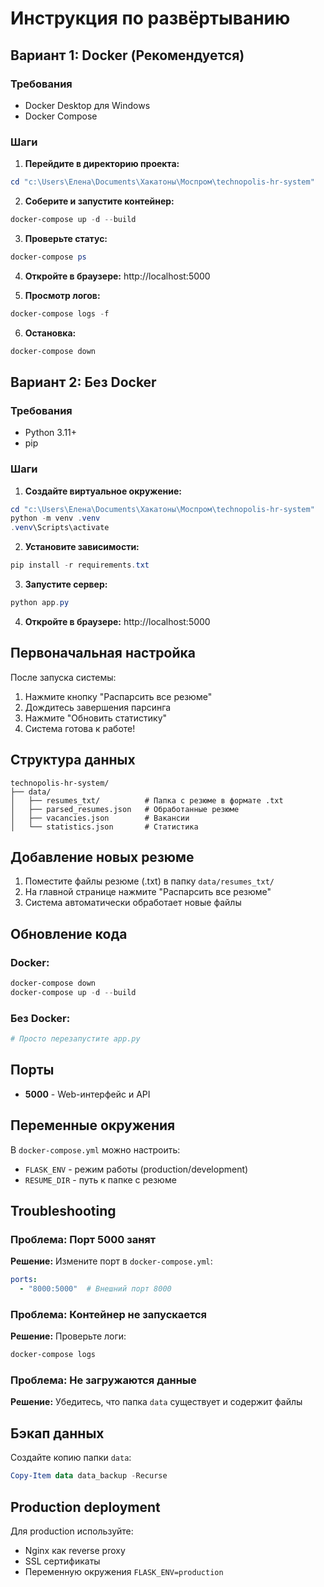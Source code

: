 # Инструкция по развёртыванию

## Вариант 1: Docker (Рекомендуется)

### Требования
- Docker Desktop для Windows
- Docker Compose

### Шаги

1. **Перейдите в директорию проекта:**
```powershell
cd "c:\Users\Елена\Documents\Хакатоны\Моспром\technopolis-hr-system"
```

2. **Соберите и запустите контейнер:**
```powershell
docker-compose up -d --build
```

3. **Проверьте статус:**
```powershell
docker-compose ps
```

4. **Откройте в браузере:**
http://localhost:5000

5. **Просмотр логов:**
```powershell
docker-compose logs -f
```

6. **Остановка:**
```powershell
docker-compose down
```

## Вариант 2: Без Docker

### Требования
- Python 3.11+
- pip

### Шаги

1. **Создайте виртуальное окружение:**
```powershell
cd "c:\Users\Елена\Documents\Хакатоны\Моспром\technopolis-hr-system"
python -m venv .venv
.venv\Scripts\activate
```

2. **Установите зависимости:**
```powershell
pip install -r requirements.txt
```

3. **Запустите сервер:**
```powershell
python app.py
```

4. **Откройте в браузере:**
http://localhost:5000

## Первоначальная настройка

После запуска системы:

1. Нажмите кнопку "Распарсить все резюме"
2. Дождитесь завершения парсинга
3. Нажмите "Обновить статистику"
4. Система готова к работе!

## Структура данных

```
technopolis-hr-system/
├── data/
│   ├── resumes_txt/          # Папка с резюме в формате .txt
│   ├── parsed_resumes.json   # Обработанные резюме
│   ├── vacancies.json        # Вакансии
│   └── statistics.json       # Статистика
```

## Добавление новых резюме

1. Поместите файлы резюме (.txt) в папку `data/resumes_txt/`
2. На главной странице нажмите "Распарсить все резюме"
3. Система автоматически обработает новые файлы

## Обновление кода

### Docker:
```powershell
docker-compose down
docker-compose up -d --build
```

### Без Docker:
```powershell
# Просто перезапустите app.py
```

## Порты

- **5000** - Web-интерфейс и API

## Переменные окружения

В `docker-compose.yml` можно настроить:
- `FLASK_ENV` - режим работы (production/development)
- `RESUME_DIR` - путь к папке с резюме

## Troubleshooting

### Проблема: Порт 5000 занят
**Решение:** Измените порт в `docker-compose.yml`:
```yaml
ports:
  - "8000:5000"  # Внешний порт 8000
```

### Проблема: Контейнер не запускается
**Решение:** Проверьте логи:
```powershell
docker-compose logs
```

### Проблема: Не загружаются данные
**Решение:** Убедитесь, что папка `data` существует и содержит файлы

## Бэкап данных

Создайте копию папки `data`:
```powershell
Copy-Item data data_backup -Recurse
```

## Production deployment

Для production используйте:
- Nginx как reverse proxy
- SSL сертификаты
- Переменную окружения `FLASK_ENV=production`
